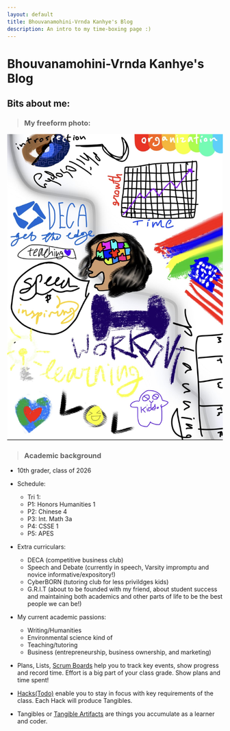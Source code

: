```yaml
---
layout: default
title: Bhouvanamohini-Vrnda Kanhye's Blog
description: An intro to my time-boxing page :) 
---
```


# Bhouvanamohini-Vrnda Kanhye's Blog

## Bits about me:
> ### My freeform photo:
![bvk csse 1 form photo](/images/bvk_csse_1_form_drawing_1.jpg) 

> ### Academic background
- 10th grader, class of 2026
- Schedule:
  - Tri 1: 
   - P1: Honors Humanities 1
   - P2: Chinese 4
   - P3: Int. Math 3a
   - P4: CSSE 1
   - P5: APES 
- Extra curriculars: 
    - DECA (competitive business club)
    - Speech and Debate (currently in speech, Varsity impromptu and novice informative/expository!)
    - CyberBORN (tutoring club for less privildges kids)
    - G.R.I.T (about to be founded with my friend, about student success and maintaining both academics and other parts of life to be the best people we can be!)
- My current academic passions:
    - Writing/Humanities
    - Environmental science kind of
    - Teaching/tutoring
    - Business (entrepreneurship, business ownership, and marketing)

- Plans, Lists, [Scrum Boards](https://clickup.com/blog/scrum-board/) help you to track key events, show progress and record time.  Effort is a big part of your class grade.  Show plans and time spent!
- [Hacks(Todo)](https://levelup.gitconnected.com/six-ultimate-daily-hacks-for-every-programmer-60f5f10feae) enable you to stay in focus with key requirements of the class.  Each Hack will produce Tangibles.
- Tangibles or [Tangible Artifacts](https://en.wikipedia.org/wiki/Artifact_(software_development)) are things you accumulate as a learner and coder. 
